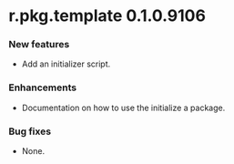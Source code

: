# r.pkg.template 0.1.0.9106

### New features

* Add an initializer script.

### Enhancements

* Documentation on how to use the initialize a package.

### Bug fixes

* None.
